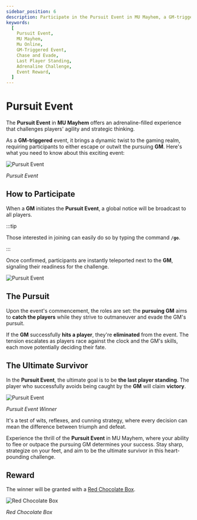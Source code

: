 ```yaml
---
sidebar_position: 6
description: Participate in the Pursuit Event in MU Mayhem, a GM-triggered challenge that tests players' agility and strategic thinking. Learn how to join, the rules of pursuit, and the ultimate goal of being the last survivor. The reward for the winner is a Red Chocolate Box.
keywords:
  [
    Pursuit Event,
    MU Mayhem,
    Mu Online,
    GM-Triggered Event,
    Chase and Evade,
    Last Player Standing,
    Adrenaline Challenge,
    Event Reward,
  ]
---
```


# Pursuit Event

The **Pursuit Event** in **MU Mayhem** offers an adrenaline-filled experience that challenges players' agility and strategic thinking.

As a **GM-triggered** event, it brings a dynamic twist to the gaming realm, requiring participants to either escape or outwit the pursuing **GM**. Here's what you need to know about this exciting event:

![Pursuit Event](/img/events/pursuit/pursuit-open.jpg)

_Pursuit Event_

## How to Participate

When a **GM** initiates the **Pursuit Event**, a global notice will be broadcast to all players.

:::tip

Those interested in joining can easily do so by typing the command **`/go`**.

:::

Once confirmed, participants are instantly teleported next to the **GM**, signaling their readiness for the challenge.

![Pursuit Event](/img/events/pursuit/pursuit-join.jpg)

## The Pursuit

Upon the event's commencement, the roles are set: the **pursuing GM** aims to **catch the players** while they strive to outmaneuver and evade the GM's pursuit.

If the **GM** successfully **hits a player**, they're **eliminated** from the event. The tension escalates as players race against the clock and the GM's skills, each move potentially deciding their fate.

## The Ultimate Survivor

In the **Pursuit Event**, the ultimate goal is to be **the last player standing**. The player who successfully avoids being caught by the **GM** will claim **victory**.

![Pursuit Event](/img/events/pursuit/pursuit-end.jpg)

_Pursuit Event Winner_

It's a test of wits, reflexes, and cunning strategy, where every decision can mean the difference between triumph and defeat.

Experience the thrill of the **Pursuit Event** in MU Mayhem, where your ability to flee or outpace the pursuing GM determines your success. Stay sharp, strategize on your feet, and aim to be the ultimate survivor in this heart-pounding challenge.

## Reward

The winner will be granted with a [Red Chocolate Box](/items/item-bags/misc/red-chocolate-box/).

![Red Chocolate Box](/img/items/item-bags/red-chocolate-box.png)

_Red Chocolate Box_
